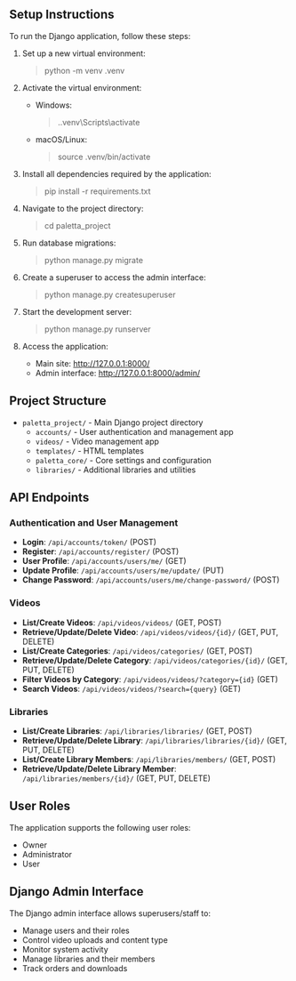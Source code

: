 ## Setup Instructions

To run the Django application, follow these steps:

1. Set up a new virtual environment:

   > python -m venv .venv

2. Activate the virtual environment:

   - Windows:

     > .\.venv\Scripts\activate

   - macOS/Linux:

     > source .venv/bin/activate

3. Install all dependencies required by the application:

   > pip install -r requirements.txt

4. Navigate to the project directory:

   > cd paletta_project

5. Run database migrations:

   > python manage.py migrate

6. Create a superuser to access the admin interface:

   > python manage.py createsuperuser

7. Start the development server:

   > python manage.py runserver

8. Access the application:
   - Main site: http://127.0.0.1:8000/
   - Admin interface: http://127.0.0.1:8000/admin/

## Project Structure

- `paletta_project/` - Main Django project directory
  - `accounts/` - User authentication and management app
  - `videos/` - Video management app
  - `templates/` - HTML templates
  - `paletta_core/` - Core settings and configuration
  - `libraries/` - Additional libraries and utilities

## API Endpoints

### Authentication and User Management

- **Login**: `/api/accounts/token/` (POST)
- **Register**: `/api/accounts/register/` (POST)
- **User Profile**: `/api/accounts/users/me/` (GET)
- **Update Profile**: `/api/accounts/users/me/update/` (PUT)
- **Change Password**: `/api/accounts/users/me/change-password/` (POST)

### Videos

- **List/Create Videos**: `/api/videos/videos/` (GET, POST)
- **Retrieve/Update/Delete Video**: `/api/videos/videos/{id}/` (GET, PUT, DELETE)
- **List/Create Categories**: `/api/videos/categories/` (GET, POST)
- **Retrieve/Update/Delete Category**: `/api/videos/categories/{id}/` (GET, PUT, DELETE)
- **Filter Videos by Category**: `/api/videos/videos/?category={id}` (GET)
- **Search Videos**: `/api/videos/videos/?search={query}` (GET)

### Libraries

- **List/Create Libraries**: `/api/libraries/libraries/` (GET, POST)
- **Retrieve/Update/Delete Library**: `/api/libraries/libraries/{id}/` (GET, PUT, DELETE)
- **List/Create Library Members**: `/api/libraries/members/` (GET, POST)
- **Retrieve/Update/Delete Library Member**: `/api/libraries/members/{id}/` (GET, PUT, DELETE)

## User Roles

The application supports the following user roles:

- Owner
- Administrator
- User

## Django Admin Interface

The Django admin interface allows superusers/staff to:

- Manage users and their roles
- Control video uploads and content type
- Monitor system activity
- Manage libraries and their members
- Track orders and downloads